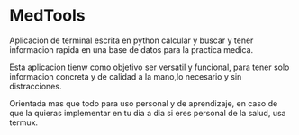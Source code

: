 # MedTools

Aplicacion de terminal escrita en python calcular y buscar y tener informacion rapida en una base de datos para la practica medica.

Esta aplicacion tienw como objetivo ser versatil y funcional, para tener solo informacion concreta y de calidad a la mano,lo necesario y sin distracciones.

Orientada mas que todo para uso personal y de aprendizaje, en caso de que la quieras implementar en tu dia a dia si eres personal de la salud, usa termux.

